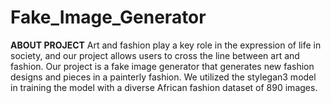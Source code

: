 # Fake_Image_Generator
**ABOUT PROJECT**
Art and fashion play a key role in the expression of life in society, and our project allows users to cross the line between art and fashion. Our project is a fake image generator that generates new fashion designs and pieces in a painterly fashion. We utilized the stylegan3 model in training the model with a diverse African fashion dataset of 890 images. 
